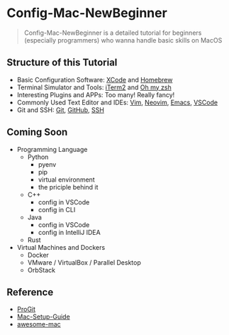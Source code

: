 # Config-Mac-NewBeginner

> Config-Mac-NewBeginner is a detailed tutorial for beginners (especially programmers) who wanna handle basic skills on MacOS

## Structure of this Tutorial

- Basic Configuration Software: [XCode](https://developer.apple.com/xcode/) and [Homebrew](https://brew.sh/?gad_source=1)
- Terminal Simulator and Tools: [iTerm2](https://iterm2.com/) and [Oh my zsh](https://github.com/ohmyzsh/ohmyzsh/wiki/Plugins)
- Interesting Plugins and APPs: Too many! Really fancy!
- Commonly Used Text Editor and IDEs: [Vim](https://www.vim.org/), [Neovim](https://neovim.io/), [Emacs](https://www.gnu.org/software/emacs/), [VSCode](https://code.visualstudio.com/)
- Git and SSH: [Git](https://git-scm.com/), [GitHub](https://github.com/), [SSH](https://docs.github.com/en/authentication/connecting-to-github-with-ssh)

## Coming Soon

- Programming Language
    - Python
        - pyenv
        - pip
        - virtual environment
        - the priciple behind it
    - C++
        - config in VSCode
        - config in CLI
    - Java
        - config in VSCode
        - config in IntelliJ IDEA
    - Rust
- Virtual Machines and Dockers
    - Docker
    - VMware / VirtualBox / Parallel Desktop
    - OrbStack

## Reference

- [ProGit](https://www.progit.cn/)
- [Mac-Setup-Guide](https://sourabhbajaj.com/mac-setup/)
- [awesome-mac](https://github.com/jaywcjlove/awesome-mac)

